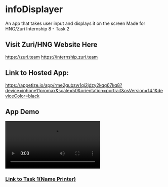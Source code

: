 # infoDisplayer

An app that takes user input and displays it on the screen
Made for HNG/Zuri Internship 8 - Task 2 

## Visit Zuri/HNG Website Here
https://zuri.team
https://internship.zuri.team



## Link to Hosted App:
https://appetize.io/app/rme2gubzw1qj2jdzy2kqq67kq8?device=iphone11promax&scale=50&orientation=portrait&osVersion=14.1&deviceColor=black

## 

## App Demo
![Demo](https://github.com/ucwealth/infoDisplayer/blob/main/Screen%20Recording%202021-08-20%20at%2013.07.50.mov)

### [Link to Task 1(Name Printer)](https://github.com/ucwealth/infoDisplayer/blob/main/printName.dart)

